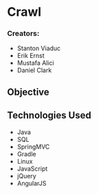 # Crawl
### Creators:
* Stanton Viaduc
* Erik Ernst
* Mustafa Alici
* Daniel Clark

## Objective


## Technologies Used
* Java
* SQL
* SpringMVC
* Gradle
* Linux
* JavaScript
* jQuery
* AngularJS

